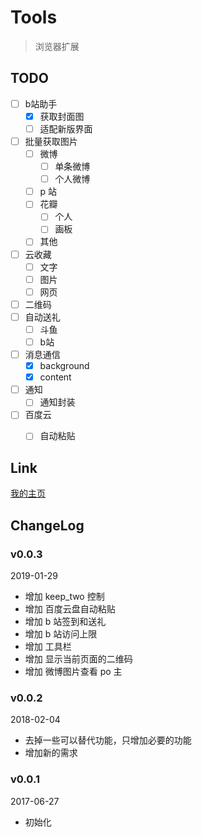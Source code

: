 # Tools
> 浏览器扩展

## TODO
- [ ] b站助手
    - [x] 获取封面图
    - [ ] 适配新版界面
- [ ] 批量获取图片
    - [ ] 微博
        - [ ] 单条微博
        - [ ] 个人微博
    - [ ] p 站
    - [ ] 花瓣
        - [ ] 个人
        - [ ] 画板
    - [ ] 其他
- [ ] 云收藏
    - [ ] 文字
    - [ ] 图片
    - [ ] 网页
- [ ] 二维码
- [ ] 自动送礼
    - [ ] 斗鱼
    - [ ] b站
- [ ] 消息通信
    - [x] background
    - [x] content
- [ ] 通知
    - [ ] 通知封装
- [ ] 百度云
    - [ ] 自动粘贴


## Link
[我的主页](http://github.com/fakaka)

## ChangeLog

### v0.0.3
2019-01-29 
- 增加 keep_two 控制
- 增加 百度云盘自动粘贴
- 增加 b 站签到和送礼
- 增加 b 站访问上限
- 增加 工具栏
- 增加 显示当前页面的二维码 
- 增加 微博图片查看 po 主

### v0.0.2
2018-02-04 
- 去掉一些可以替代功能，只增加必要的功能
- 增加新的需求

### v0.0.1
2017-06-27  
- 初始化
